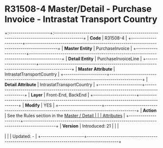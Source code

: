 ﻿---
erp.type: front-end-business-rule
---

# R31508-4 Master/Detail - Purchase Invoice - Intrastat Transport Country
+:---------------------+:---------------------------------------------------------------------------------------------+
| **Code**             | R31508-4                                                                                     |
+----------------------+----------------------------------------------------------------------------------------------+
| **Master Entity**    | PurchaseInvoice                                                                              |
+----------------------+----------------------------------------------------------------------------------------------+
| **Detail Entity**    | PurchaseInvoiceLine                                                                          |
+----------------------+----------------------------------------------------------------------------------------------+
| **Master Attribute** | IntrastatTransportCountry                                                                    |
+----------------------+----------------------------------------------------------------------------------------------+
| **Detail Attribute** | IntrastatTransportCountry                                                                    |
+----------------------+----------------------------------------------------------------------------------------------+
| **Layer**            | Front-End, BackEnd                                                                           |
+----------------------+----------------------------------------------------------------------------------------------+
| **Modify**           | YES                                                                                          |
+----------------------+----------------------------------------------------------------------------------------------+
| **Action**           | See the Rules section in the [Master / Detail                                                |
|                      | Attributes](xref:master-detail)                                                              |
+----------------------+----------------------------------------------------------------------------------------------+
| **Version**          | Introduced: 21                                                                               |
|                      | <br/><br/>                                                                                   |
|                      | Updated: -                                                                                   |
+----------------------+----------------------------------------------------------------------------------------------+
